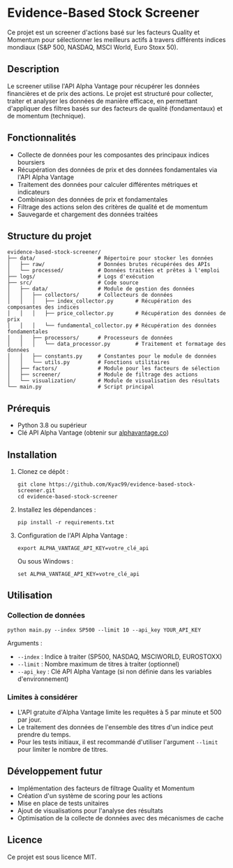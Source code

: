 # Evidence-Based Stock Screener

Ce projet est un screener d'actions basé sur les facteurs Quality et Momentum pour sélectionner les meilleurs actifs à travers différents indices mondiaux (S&P 500, NASDAQ, MSCI World, Euro Stoxx 50).

## Description

Le screener utilise l'API Alpha Vantage pour récupérer les données financières et de prix des actions. Le projet est structuré pour collecter, traiter et analyser les données de manière efficace, en permettant d'appliquer des filtres basés sur des facteurs de qualité (fondamentaux) et de momentum (technique).

## Fonctionnalités

- Collecte de données pour les composantes des principaux indices boursiers
- Récupération des données de prix et des données fondamentales via l'API Alpha Vantage
- Traitement des données pour calculer différentes métriques et indicateurs
- Combinaison des données de prix et fondamentales
- Filtrage des actions selon des critères de qualité et de momentum
- Sauvegarde et chargement des données traitées

## Structure du projet

```
evidence-based-stock-screener/
├── data/                    # Répertoire pour stocker les données
│   ├── raw/                 # Données brutes récupérées des APIs
│   └── processed/           # Données traitées et prêtes à l'emploi
├── logs/                    # Logs d'exécution
├── src/                     # Code source
│   ├── data/                # Module de gestion des données
│   │   ├── collectors/      # Collecteurs de données
│   │   │   ├── index_collector.py       # Récupération des composantes des indices
│   │   │   ├── price_collector.py       # Récupération des données de prix
│   │   │   └── fundamental_collector.py # Récupération des données fondamentales
│   │   ├── processors/      # Processeurs de données
│   │   │   └── data_processor.py        # Traitement et formatage des données
│   │   ├── constants.py     # Constantes pour le module de données
│   │   └── utils.py         # Fonctions utilitaires
│   ├── factors/             # Module pour les facteurs de sélection
│   ├── screener/            # Module de filtrage des actions
│   └── visualization/       # Module de visualisation des résultats
└── main.py                  # Script principal
```

## Prérequis

- Python 3.8 ou supérieur
- Clé API Alpha Vantage (obtenir sur [alphavantage.co](https://www.alphavantage.co/))

## Installation

1. Clonez ce dépôt :
   ```
   git clone https://github.com/Kyac99/evidence-based-stock-screener.git
   cd evidence-based-stock-screener
   ```

2. Installez les dépendances :
   ```
   pip install -r requirements.txt
   ```

3. Configuration de l'API Alpha Vantage :
   ```
   export ALPHA_VANTAGE_API_KEY=votre_clé_api
   ```
   Ou sous Windows :
   ```
   set ALPHA_VANTAGE_API_KEY=votre_clé_api
   ```

## Utilisation

### Collection de données

```
python main.py --index SP500 --limit 10 --api_key YOUR_API_KEY
```

Arguments :
- `--index` : Indice à traiter (SP500, NASDAQ, MSCIWORLD, EUROSTOXX)
- `--limit` : Nombre maximum de titres à traiter (optionnel)
- `--api_key` : Clé API Alpha Vantage (si non définie dans les variables d'environnement)

### Limites à considérer

- L'API gratuite d'Alpha Vantage limite les requêtes à 5 par minute et 500 par jour.
- Le traitement des données de l'ensemble des titres d'un indice peut prendre du temps.
- Pour les tests initiaux, il est recommandé d'utiliser l'argument `--limit` pour limiter le nombre de titres.

## Développement futur

- Implémentation des facteurs de filtrage Quality et Momentum
- Création d'un système de scoring pour les actions
- Mise en place de tests unitaires
- Ajout de visualisations pour l'analyse des résultats
- Optimisation de la collecte de données avec des mécanismes de cache

## Licence

Ce projet est sous licence MIT.

